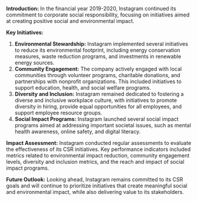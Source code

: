 **Introduction:**
In the financial year 2019-2020, Instagram continued its commitment to corporate social responsibility, focusing on initiatives aimed at creating positive social and environmental impact.

**Key Initiatives:**
1. **Environmental Stewardship:** Instagram implemented several initiatives to reduce its environmental footprint, including energy conservation measures, waste reduction programs, and investments in renewable energy sources.
2. **Community Engagement:** The company actively engaged with local communities through volunteer programs, charitable donations, and partnerships with nonprofit organizations. This included initiatives to support education, health, and social welfare programs.
3. **Diversity and Inclusion:** Instagram remained dedicated to fostering a diverse and inclusive workplace culture, with initiatives to promote diversity in hiring, provide equal opportunities for all employees, and support employee resource groups.
4. **Social Impact Programs:** Instagram launched several social impact programs aimed at addressing important societal issues, such as mental health awareness, online safety, and digital literacy.

**Impact Assessment:**
Instagram conducted regular assessments to evaluate the effectiveness of its CSR initiatives. Key performance indicators included metrics related to environmental impact reduction, community engagement levels, diversity and inclusion metrics, and the reach and impact of social impact programs.

**Future Outlook:**
Looking ahead, Instagram remains committed to its CSR goals and will continue to prioritize initiatives that create meaningful social and environmental impact, while also delivering value to its stakeholders.
